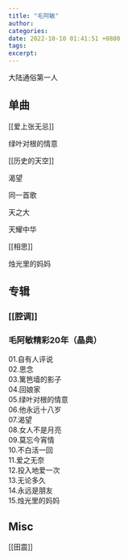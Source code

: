 ```yaml
---
title: "毛阿敏"
author: 
categories: 
date: 2022-10-10 01:41:51 +0800
tags: 
excerpt: 
---
```


大陆通俗第一人

## 单曲

[[爱上张无忌]]


绿叶对根的情意

[[历史的天空]]

渴望

同一首歌

天之大

天耀中华

[[相思]]

烛光里的妈妈

## 专辑

### [[腔调]]

### 毛阿敏精彩20年（晶典）

01.自有人评说  
02.思念  
03.篱笆墙的影子  
04.回娘家  
05.绿叶对根的情意  
06.他永远十八岁  
07.渴望  
08.女人不是月亮  
09.莫忘今宵情  
10.不白活一回  
11.爱之无奈  
12.投入地爱一次  
13.无论多久  
14.永远是朋友  
15.烛光里的妈妈



## Misc


[[田震]]

